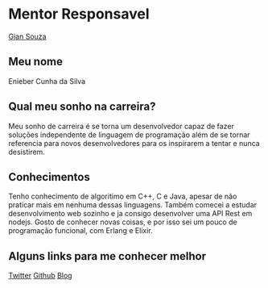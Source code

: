 # Mentor Responsavel

[Gian Souza](/profiles/mentors/profiles/gian_souza.md)

## Meu nome

Enieber Cunha da Silva

## Qual meu sonho na carreira?

Meu sonho de carreira é se torna um desenvolvedor capaz de fazer soluções independente de linguagem de programação 
além de se tornar referencia para novos desenvolvedores para os inspirarem a tentar e nunca desistirem.

## Conhecimentos

Tenho conhecimento de algoritimo em C++, C e Java, apesar de não praticar mais em nenhuma dessas linguagens. Também 
comecei a estudar desenvolvimento web sozinho e ja consigo desenvolver uma API Rest em nodejs. Gosto de conhecer novas
coisas, e por isso sei um pouco de programação funcional, com Erlang e Elixir.

## Alguns links para me conhecer melhor

[Twitter](https://twitter.com/enieber)
[Github](https://github.com/enieber)
[Blog](https://enieber.github.io/)
